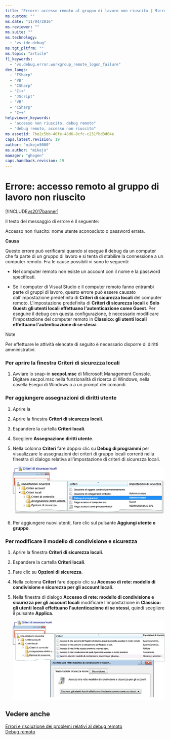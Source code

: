 ```yaml
---
title: "Errore: accesso remoto al gruppo di lavoro non riuscito | Microsoft Docs"
ms.custom: ""
ms.date: "11/04/2016"
ms.reviewer: ""
ms.suite: ""
ms.technology: 
  - "vs-ide-debug"
ms.tgt_pltfrm: ""
ms.topic: "article"
f1_keywords: 
  - "vs.debug.error.workgroup_remote_logon_failure"
dev_langs: 
  - "FSharp"
  - "VB"
  - "CSharp"
  - "C++"
  - "JScript"
  - "VB"
  - "CSharp"
  - "C++"
helpviewer_keywords: 
  - "accesso non riuscito, debug remoto"
  - "debug remoto, accesso non riuscito"
ms.assetid: 7be2c5bb-40fe-48d6-8cfc-c231fbd3d64e
caps.latest.revision: 19
author: "mikejo5000"
ms.author: "mikejo"
manager: "ghogen"
caps.handback.revision: 19
---
```

# Errore: accesso remoto al gruppo di lavoro non riuscito
[!INCLUDE[vs2017banner](../code-quality/includes/vs2017banner.md)]

Il testo del messaggio di errore è il seguente:  
  
 Accesso non riuscito: nome utente sconosciuto o password errata.  
  
 **Causa**  
  
 Questo errore può verificarsi quando si esegue il debug da un computer che fa parte di un gruppo di lavoro e si tenta di stabilire la connessione a un computer remoto.  Fra le cause possibili vi sono le seguenti:  
  
-   Nel computer remoto non esiste un account con il nome e la password specificati.  
  
-   Se il computer di Visual Studio e il computer remoto fanno entrambi parte di gruppi di lavoro, questo errore può essere causato dall'impostazione predefinita di **Criteri di sicurezza locali** del computer remoto.  L'impostazione predefinita di **Criteri di sicurezza locali** è **Solo Guest: gli utenti locali effettuano l'autenticazione come Guest**.  Per eseguire il debug con questa configurazione, è necessario modificare l'impostazione del computer remoto in **Classico: gli utenti locali effettuano l'autenticazione di se stessi**.  
  
> [!NOTE]
>  Per effettuare le attività elencate di seguito è necessario disporre di diritti amministrativi.  
  
### Per aprire la finestra Criteri di sicurezza locali  
  
1.  Avviare lo snap\-in **secpol.msc** di Microsoft Management Console.  Digitare secpol.msc nella funzionalità di ricerca di Windows, nella casella Esegui di Windows o a un prompt dei comandi.  
  
### Per aggiungere assegnazioni di diritti utente  
  
1.  Aprire la  
  
2.  Aprire la finestra **Criteri di sicurezza locali**.  
  
3.  Espandere la cartella **Criteri locali**.  
  
4.  Scegliere **Assegnazione diritti utente**.  
  
5.  Nella colonna **Criteri** fare doppio clic su **Debug di programmi** per visualizzare le assegnazioni dei criteri di gruppo locali correnti nella finestra di dialogo relativa all'impostazione di criteri di sicurezza locali.  
  
     ![Diritti utente criteri di sicurezza locali](../debugger/media/dbg_err_localsecuritypolicy_userrightsdebugprograms.png "DBG\_ERR\_LocalSecurityPolicy\_UserRightsDebugPrograms")  
  
6.  Per aggiungere nuovi utenti, fare clic sul pulsante **Aggiungi utente o gruppo**.  
  
### Per modificare il modello di condivisione e sicurezza  
  
1.  Aprire la finestra **Criteri di sicurezza locali**.  
  
2.  Espandere la cartella **Criteri locali**.  
  
3.  Fare clic su **Opzioni di sicurezza**.  
  
4.  Nella colonna **Criteri** fare doppio clic su **Accesso di rete: modello di condivisione e sicurezza per gli account locali**.  
  
5.  Nella finestra di dialogo **Accesso di rete: modello di condivisione e sicurezza per gli account locali** modificare l'impostazione in **Classico: gli utenti locali effettuano l'autenticazione di se stessi**, quindi scegliere il pulsante **Applica**.  
  
     ![Opzioni di sicurezza criteri di sicurezza locali](../debugger/media/dbg_err_localsecuritypolicy_securityoptions_networkaccess.png "DBG\_ERR\_LocalSecurityPolicy\_SecurityOptions\_NetworkAccess")  
  
## Vedere anche  
 [Errori e risoluzione dei problemi relativi al debug remoto](../debugger/remote-debugging-errors-and-troubleshooting.md)   
 [Debug remoto](../debugger/remote-debugging.md)